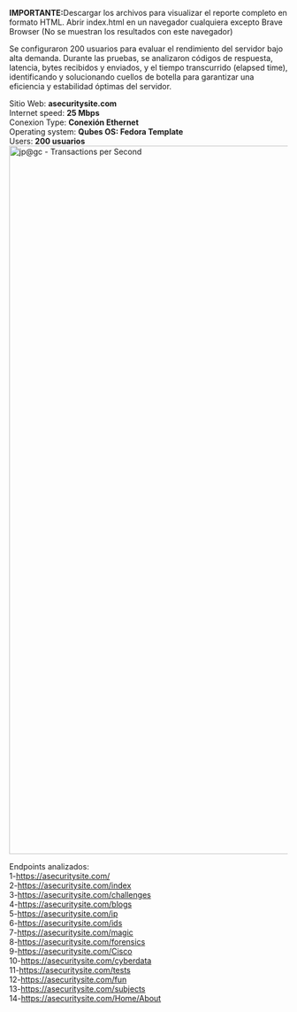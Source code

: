 <p class="red-text"><strong>IMPORTANTE:</strong>Descargar los archivos para visualizar el reporte completo en formato HTML.  Abrir index.html en un
navegador cualquiera excepto Brave Browser (No se muestran los resultados con este navegador)</p>

Se configuraron 200 usuarios para evaluar el rendimiento del servidor bajo alta demanda. Durante las pruebas, 
se analizaron códigos de respuesta, latencia, bytes recibidos y enviados, y el tiempo transcurrido (elapsed time), 
identificando y solucionando cuellos de botella para garantizar una eficiencia y estabilidad óptimas del servidor.

Sitio Web: **asecuritysite.com**  
Internet speed: **25 Mbps**  
Conexion Type: **Conexión Ethernet**  
Operating system: **Qubes OS: Fedora Template**  
Users: **200 usuarios**  
<img width="1280" alt="jp@gc - Transactions per Second" src="https://github.com/user-attachments/assets/2626ace4-e1c8-4610-a3b0-27cb58ef39a9" />  

Endpoints analizados:  
1-https://asecuritysite.com/  
2-https://asecuritysite.com/index  
3-https://asecuritysite.com/challenges  
4-https://asecuritysite.com/blogs  
5-https://asecuritysite.com/ip  
6-https://asecuritysite.com/ids  
7-https://asecuritysite.com/magic  
8-https://asecuritysite.com/forensics  
9-https://asecuritysite.com/Cisco  
10-https://asecuritysite.com/cyberdata  
11-https://asecuritysite.com/tests  
12-https://asecuritysite.com/fun  
13-https://asecuritysite.com/subjects  
14-https://asecuritysite.com/Home/About  
